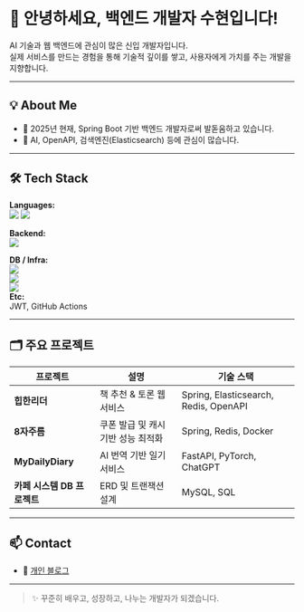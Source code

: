 # 👋 안녕하세요, 백엔드 개발자 수현입니다!

AI 기술과 웹 백엔드에 관심이 많은 신입 개발자입니다.  
실제 서비스를 만드는 경험을 통해 기술적 깊이를 쌓고, 사용자에게 가치를 주는 개발을 지향합니다.

---

## 💡 About Me

- 🔭 2025년 현재, Spring Boot 기반 백엔드 개발자로써 발돋움하고 있습니다.
- 🤖 AI, OpenAPI, 검색엔진(Elasticsearch) 등에 관심이 많습니다.

---

## 🛠 Tech Stack

**Languages:**  
<img src="https://img.shields.io/badge/Java-007396?style=flat-square&logo=OpenJDK&logoColor=white"/>
<img src="https://img.shields.io/badge/JavaScript-F7DF1E?style=flat-square&logo=JavaScript&logoColor=white"/>  

**Backend:**  
<img src="https://img.shields.io/badge/SpringBoot-6DB33F?style=flat-square&logo=SpringBoot&logoColor=white"/>
  
**DB / Infra:**  
<img src="https://img.shields.io/badge/MySQL-4479A1?style=flat-square&logo=MySQL&logoColor=white"/>  
<img src="https://img.shields.io/badge/Redis-DC382D?style=flat-square&logo=Redis&logoColor=white"/>  
<img src="https://img.shields.io/badge/Docker-2496ED?style=flat-square&logo=Docker&logoColor=white"/>  
**Etc:**  
JWT, GitHub Actions

---

## 🗂 주요 프로젝트

| 프로젝트 | 설명 | 기술 스택 |
|----------|------|-----------|
| **힙한리더** | 책 추천 & 토론 웹서비스 | Spring, Elasticsearch, Redis, OpenAPI |
| **8자주름** | 쿠폰 발급 및 캐시 기반 성능 최적화 | Spring, Redis, Docker |
| **MyDailyDiary** | AI 번역 기반 일기 서비스 | FastAPI, PyTorch, ChatGPT | 
| **카페 시스템 DB 프로젝트** | ERD 및 트랜잭션 설계 | MySQL, SQL | 

---

## 📫 Contact
- 📝 [개인 블로그](https://velog.io/@siha_014/) 


---

> ✨ 꾸준히 배우고, 성장하고, 나누는 개발자가 되겠습니다.
